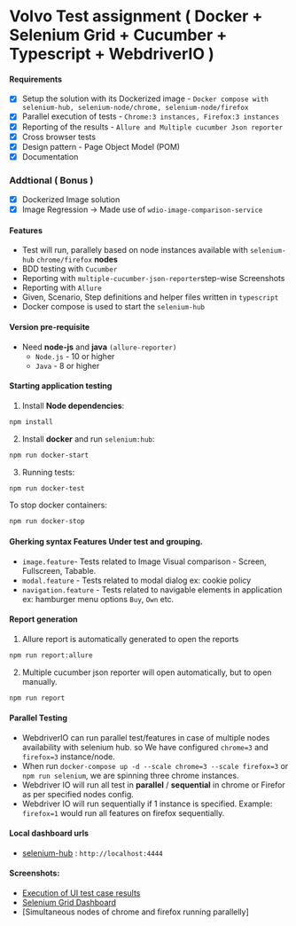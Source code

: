 # Volvo Test assignment ( Docker + Selenium Grid + Cucumber + Typescript + WebdriverIO )

#### Requirements

- [x] Setup the solution with its Dockerized image - `Docker compose with selenium-hub, selenium-node/chrome, selenium-node/firefox`
- [x] Parallel execution of tests - `Chrome:3 instances, Firefox:3 instances`
- [x] Reporting of the results - `Allure and Multiple cucumber Json reporter`
- [x] Cross browser tests
- [x] Design pattern - Page Object Model (POM)
- [x] Documentation

### Addtional ( Bonus )

- [x] Dockerized Image solution
- [x] Image Regression -> Made use of `wdio-image-comparison-service`

#### Features

- Test will run, parallely based on node instances available with `selenium-hub` `chrome/firefox` **nodes**
- BDD testing with `Cucumber`
- Reporting with `multiple-cucumber-json-reporter`step-wise Screenshots
- Reporting with `Allure`
- Given, Scenario, Step definitions and helper files written in `typescript`
- Docker compose is used to start the `selenium-hub`

#### Version pre-requisite

- Need **node-js** and **java** `(allure-reporter)`
  - `Node.js` - 10 or higher
  - `Java` - 8 or higher

#### Starting application testing

1. Install **Node dependencies**:

```sh
npm install
```

2. Install **docker** and run `selenium:hub`:

```sh
npm run docker-start
```

3. Running tests:

```sh
npm run docker-test
```

To stop docker containers:

```sh
npm run docker-stop
```

#### Gherking syntax Features Under test and grouping.

- `image.feature`- Tests related to Image Visual comparison - Screen, Fullscreen, Tabable.
- `modal.feature` - Tests related to modal dialog ex: cookie policy
- `navigation.feature` - Tests related to navigable elements in application ex: hamburger menu options `Buy`, `Own` etc.

#### Report generation

1. Allure report is automatically generated to open the reports

```sh
npm run report:allure
```

2. Multiple cucumber json reporter will open automatically, but to open manually.

```sh
npm run report
```

#### Parallel Testing

- WebdriverIO can run parallel test/features in case of multiple nodes availability with selenium hub.
  so We have configured `chrome=3` and `firefox=3` instance/node.
- When run `docker-compose up -d --scale chrome=3 --scale firefox=3` or `npm run selenium`, we are spinning three chrome instances.
- Webdriver IO will run all test in **parallel** / **sequential** in chrome or Firefor as per specified nodes config.
- Webdriver IO will run sequentially if 1 instance is specified. Example: `firefox=1` would run all features on firefox sequentially.

#### Local dashboard urls

- [selenium-hub](https://github.com/mayurpatild/wdio-cucumber-ts/blob/master/sample-reports/selenium-hub.png) : `http://localhost:4444`

#### Screenshots:

- [Execution of UI test case results](https://github.com/mayurpatild/wdio-cucumber-ts/blob/master/sample-reports/report.png)
- [Selenium Grid Dashboard](https://github.com/mayurpatild/wdio-cucumber-ts/blob/master/sample-reports/selenium-hub-sessions.png)
- [Simultaneous nodes of chrome and firefox running parallelly]
